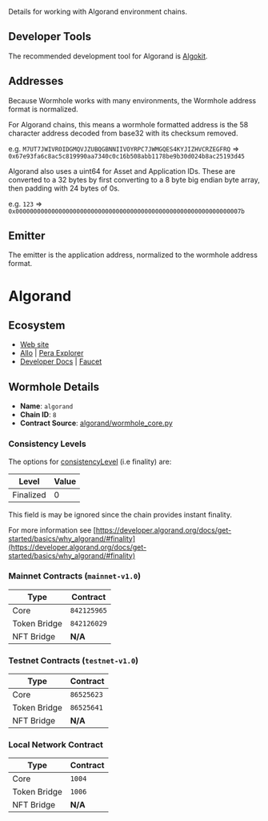 
Details for working with Algorand environment chains.

## Developer Tools

The recommended development tool for Algorand is [Algokit](https://developer.algorand.org/docs/get-started/algokit/).


## Addresses

Because Wormhole works with many environments, the Wormhole address format is normalized. 

For Algorand chains, this means a wormhole formatted address is the 58 character address decoded from base32 with its checksum removed.

e.g. `M7UT7JWIVROIDGMQVJZUBQGBNNIIVOYRPC7JWMGQES4KYJIZHVCRZEGFRQ` => `0x67e93fa6c8ac5c819990aa7340c0c16b508abb1178be9b30d024b8ac25193d45`

Algorand also uses a uint64 for Asset and Application IDs. These are converted to a 32 bytes by first converting to a 8 byte big endian byte array, then padding with 24 bytes of 0s.

e.g. `123` => `0x000000000000000000000000000000000000000000000000000000000000007b`

## Emitter 

The emitter is the application address, normalized to the wormhole address format. 


<!--ALGORAND_CHAIN_DETAILS-->

# Algorand

## Ecosystem

- [Web site](https://algorand.com)
- [Allo](https://allo.info/) | [Pera Explorer](https://explorer.perawallet.app/)
- [Developer Docs](https://developer.algorand.org) | [Faucet](https://bank.testnet.algorand.network/)

## Wormhole Details

- **Name**: `algorand`
- **Chain ID**: `8`
- **Contract Source**: [algorand/wormhole_core.py](https://github.com/wormhole-foundation/wormhole/blob/main/algorand/wormhole_core.py)

### Consistency Levels

The options for [consistencyLevel](../../reference/components/core-contracts.md#consistencyLevel) (i.e finality) are:

|Level|Value|
|-----|-----|
|Finalized|0|

This field is may be ignored since the chain provides instant finality.


For more information see [https://developer.algorand.org/docs/get-started/basics/why_algorand/#finality](https://developer.algorand.org/docs/get-started/basics/why_algorand/#finality)


### Mainnet Contracts (<code>mainnet-v1.0</code>)

|Type|Contract|
|----|--------|
|Core|`842125965`|
|Token Bridge|`842126029`|
|NFT Bridge|**N/A**|

### Testnet Contracts (<code>testnet-v1.0</code>)

|Type|Contract|
|----|--------|
|Core|`86525623`|
|Token Bridge|`86525641`|
|NFT Bridge|**N/A**|

### Local Network Contract

|Type|Contract|
|----|--------|
|Core|`1004`|
|Token Bridge|`1006`|
|NFT Bridge|**N/A**|
  

<!--ALGORAND_CHAIN_DETAILS-->